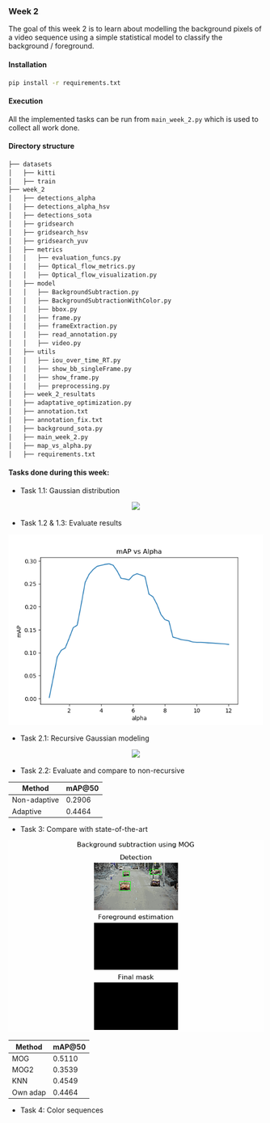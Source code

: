 ### Week 2

The goal of this week 2 is to learn about modelling the background pixels of a video sequence using a simple statistical model to classify the background / foreground.

#### Installation

```bash
pip install -r requirements.txt
```
#### Execution

 All the implemented tasks can be run from ```main_week_2.py``` which is used to collect all work done.

#### Directory structure

```bash
├── datasets
│   ├── kitti
│   ├── train
├── week_2
│   ├── detections_alpha
│   ├── detections_alpha_hsv
│   ├── detections_sota
│   ├── gridsearch
│   ├── gridsearch_hsv
│   ├── gridsearch_yuv
│   ├── metrics
│   │   ├── evaluation_funcs.py
│   │   ├── Optical_flow_metrics.py
│   │   ├── Optical_flow_visualization.py
│   ├── model
│   │   ├── BackgroundSubtraction.py
│   │   ├── BackgroundSubtractionWithColor.py
│   │   ├── bbox.py
│   │   ├── frame.py
│   │   ├── frameExtraction.py
│   │   ├── read_annotation.py
│   │   ├── video.py
│   ├── utils
│   │   ├── iou_over_time_RT.py
│   │   ├── show_bb_singleFrame.py
│   │   ├── show_frame.py
│   │   ├── preprocessing.py
│   ├── week_2_resultats
│   ├── adaptative_optimization.py
│   ├── annotation.txt
│   ├── annotation_fix.txt
│   ├── background_sota.py
│   ├── main_week_2.py
│   ├── map_vs_alpha.py
│   ├── requirements.txt
```

#### Tasks done during this week:

- Task 1.1: Gaussian distribution
<div align="center">
  <img src="https://github.com/mcv-m6-video/mcv-m6-2020-team6/blob/master/week_2/week_2_resultats/Task_3_sota_own.gif">
</div>


- Task 1.2 & 1.3: Evaluate results
  
  
<div align="center">
  <img src="https://github.com/mcv-m6-video/mcv-m6-2020-team6/blob/master/week_2/week_2_resultats/map_alpha.png">
</div>

- Task 2.1: Recursive Gaussian modeling

<div align="center">
  <img src="https://github.com/mcv-m6-video/mcv-m6-2020-team6/blob/master/week_2/week_2_resultats/Task_3_sota_own_adapt.gif">
</div>



- Task 2.2: Evaluate and compare to non-recursive


| Method | mAP@50 |
|-|-|
|Non-adaptive|0.2906|
|Adaptive|0.4464|



- Task 3: Compare with state-of-the-art

<div align="center">
  <img src="https://github.com/mcv-m6-video/mcv-m6-2020-team6/blob/master/week_2/week_2_resultats/Task_3_sota_MOG.gif">
</div>

| Method | mAP@50 |
|-|-|
|MOG|0.5110|
|MOG2|0.3539|
|KNN|0.4549|
|Own adap|0.4464|


- Task 4: Color sequences


